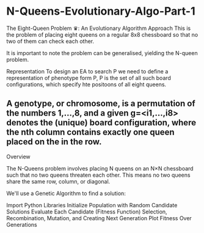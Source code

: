 # N-Queens-Evolutionary-Algo-Part-1

The Eight-Queen Problem ♛: An Evolutionary Algorithm Approach
This is the problem of placing eight queens on a regular 8x8 chessboard so that no two of them can check each other.

It is important to note the problem can be generalised, yielding the N-queen problem.

Representation
To design an EA to search P we need to define a representation of phenotype form P, P is the set of all such board configurations, which specify hte positoons of all eight queens.

A genotype, or chromosome, is a permutation of the numbers 1,…,8, and a given g=<i1,…,i8> denotes the (unique) board configuration, where the nth column contains exactly one queen placed on the in the row.
------------------------------------------------------------------------------------------------------

Overview

The N-Queens problem involves placing N queens on an N×N chessboard such that no two queens threaten each other. This means no two queens share the same row, column, or diagonal.

We'll use a Genetic Algorithm to find a solution:

Import Python Libraries
Initialize Population with Random Candidate Solutions
Evaluate Each Candidate (Fitness Function)
Selection, Recombination, Mutation, and Creating Next Generation
Plot Fitness Over Generations
